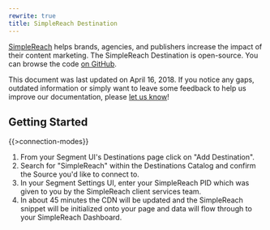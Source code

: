 ```yaml
---
rewrite: true
title: SimpleReach Destination
---
```


[SimpleReach](https://simplereach.com/) helps brands, agencies, and publishers increase the impact of their content marketing. The SimpleReach Destination is open-source. You can browse the code [on GitHub](https://github.com/segment-integrations/analytics.js-integration-simplereach).

This document was last updated on April 16, 2018. If you notice any gaps, outdated information or simply want to leave some feedback to help us improve our documentation, please [let us know](https://segment.com/help/contact)!

## Getting Started

{{>connection-modes}}

1.  From your Segment UI's Destinations page click on "Add Destination".
2.  Search for "SimpleReach" within the Destinations Catalog and confirm the Source you'd like to connect to.
3.  In your Segment Settings UI, enter your SimpleReach PID which was given to you by the SimpleReach client services team.
4.  In about 45 minutes the CDN will be updated and the SimpleReach snippet will be initialized onto your page and data will flow through to your SimpleReach Dashboard.
